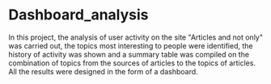 # Dashboard_analysis
 In this project, the analysis of user activity on the site "Articles and not only" was carried out, the topics most interesting to people were identified, the history of activity was shown and a summary table was compiled on the combination of topics from the sources of articles to the topics of articles. All the results were designed in the form of a dashboard.
